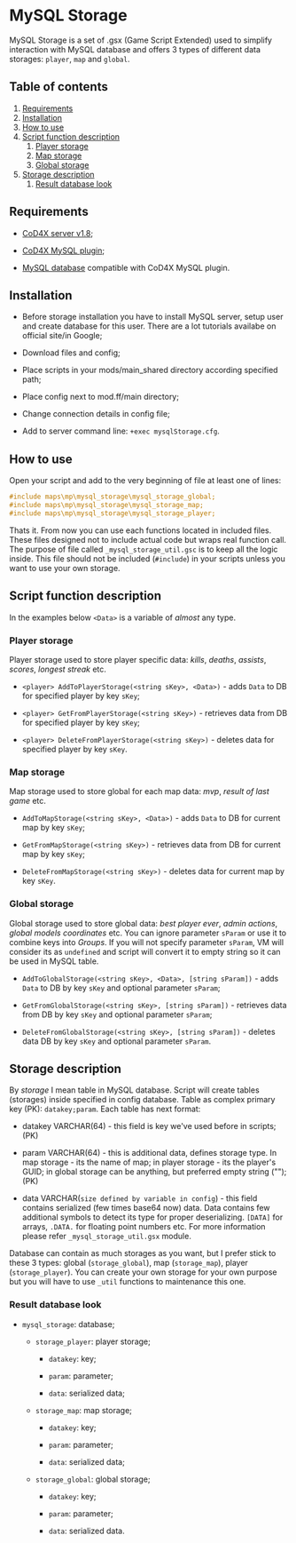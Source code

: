 # MySQL Storage

MySQL Storage is a set of .gsx (Game Script Extended) used to simplify interaction with MySQL database and offers 3 types of different data storages: `player`, `map` and `global`.

## Table of contents

1. [Requirements](#requirements)
2. [Installation](#installation)
3. [How to use](#how-to-use)
4. [Script function description](#script-function-description)
    1. [Player storage](#player-storage)
    2. [Map storage](#map-storage)
    3. [Global storage](#global-storage)
5. [Storage description](#storage-description)
    1. [Result database look](#result-database-look)

## Requirements

* [CoD4X server v1.8](https://github.com/callofduty4x/CoD4x_Server);

* [CoD4X MySQL plugin](https://github.com/callofduty4x/mysql);

* [MySQL database](https://dev.mysql.com/downloads/mysql/) compatible with CoD4X MySQL plugin.

## Installation

* Before storage installation you have to install MySQL server, setup user and create database for this user. There are a lot tutorials availabe on official site/in Google;

* Download files and config;

* Place scripts in your mods/main_shared directory according specified path;

* Place config next to mod.ff/main directory;

* Change connection details in config file;

* Add to server command line: `+exec mysqlStorage.cfg`.

## How to use

Open your script and add to the very beginning of file at least one of lines:

```C
#include maps\mp\mysql_storage\mysql_storage_global;
#include maps\mp\mysql_storage\mysql_storage_map;
#include maps\mp\mysql_storage\mysql_storage_player;
```

Thats it. From now you can use each functions located in included files. These files designed not to include actual code but wraps real function call. The purpose of file called `_mysql_storage_util.gsc` is to keep all the logic inside. This file should not be included (`#include`) in your scripts unless you want to use your own storage.

## Script function description

In the examples below `<Data>` is a variable of *almost* any type.

### Player storage

Player storage used to store player specific data: *kills*, *deaths*, *assists*, *scores*, *longest streak* etc.

* `<player> AddToPlayerStorage(<string sKey>, <Data>)` - adds `Data` to DB for specified player by key `sKey`;

* `<player> GetFromPlayerStorage(<string sKey>)` - retrieves data from DB for specified player by key `sKey`;

* `<player> DeleteFromPlayerStorage(<string sKey>)` - deletes data for specified player by key `sKey`.

### Map storage

Map storage used to store global for each map data: *mvp*, *result of last game* etc.

* `AddToMapStorage(<string sKey>, <Data>)` - adds `Data` to DB for current map by key `sKey`;

* `GetFromMapStorage(<string sKey>)` - retrieves data from DB for current map by key `sKey`;

* `DeleteFromMapStorage(<string sKey>)` - deletes data for current map by key `sKey`.

### Global storage

Global storage used to store global data: *best player ever*, *admin actions*, *global models coordinates* etc. You can ignore parameter `sParam` or use it to combine keys into *Groups*. If you will not specify parameter `sParam`, VM will consider its as `undefined` and script will convert it to empty string so it can be used in MySQL table.

* `AddToGlobalStorage(<string sKey>, <Data>, [string sParam])` - adds `Data` to DB by key `sKey` and optional parameter `sParam`;

* `GetFromGlobalStorage(<string sKey>, [string sParam])` - retrieves data from DB by key `sKey` and optional parameter `sParam`;

* `DeleteFromGlobalStorage(<string sKey>, [string sParam])` - deletes data DB by key `sKey` and optional parameter `sParam`.

## Storage description

By *storage* I mean table in MySQL database. Script will create tables (storages) inside specified in config database. Table as complex primary key (PK): `datakey;param`. Each table has next format:

* datakey VARCHAR(64) - this field is key we've used before in scripts; (PK)

* param VARCHAR(64) - this is additional data, defines storage type. In map storage - its the name of map; in player storage - its the player's GUID; in global storage can be anything, but preferred empty string (""); (PK)

* data VARCHAR(`size defined by variable in config`) - this field contains serialized (few times base64 now) data. Data contains few additional symbols to detect its type for proper deserializing. `[DATA]` for arrays, `.DATA.` for floating point numbers etc. For more information please refer `_mysql_storage_util.gsx` module.

Database can contain as much storages as you want, but I prefer stick to these 3 types: global (`storage_global`), map (`storage_map`), player (`storage_player`). You can create your own storage for your own purpose but you will have to use `_util` functions to maintenance this one.

### Result database look

* `mysql_storage`: database;

    * `storage_player`: player storage;

        * `datakey`: key;

        * `param`: parameter;

        * `data`: serialized data;

    * `storage_map`: map storage;

        * `datakey`: key;

        * `param`: parameter;

        * `data`: serialized data;

    * `storage_global`: global storage;

        * `datakey`: key;

        * `param`: parameter;

        * `data`: serialized data.
